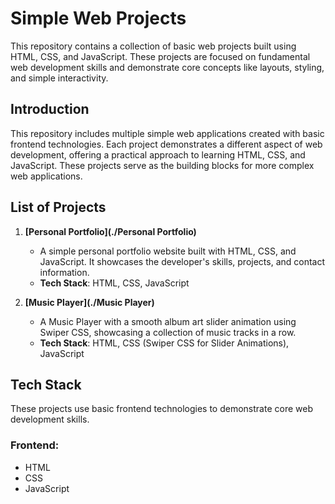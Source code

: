 # **Simple Web Projects**

This repository contains a collection of basic web projects built using HTML, CSS, and JavaScript. These projects are focused on fundamental web development skills and demonstrate core concepts like layouts, styling, and simple interactivity.


## **Introduction**

This repository includes multiple simple web applications created with basic frontend technologies. Each project demonstrates a different aspect of web development, offering a practical approach to learning HTML, CSS, and JavaScript. These projects serve as the building blocks for more complex web applications.


## **List of Projects**

1. **[Personal Portfolio](./Personal Portfolio)**

   - A simple personal portfolio website built with HTML, CSS, and JavaScript. It showcases the developer's skills, projects, and contact information.
   - **Tech Stack**: HTML, CSS, JavaScript

2. **[Music Player](./Music Player)**

   - A Music Player with a smooth album art slider animation using Swiper CSS, showcasing a collection of music tracks in a row.
   - **Tech Stack**: HTML, CSS (Swiper CSS for Slider Animations), JavaScript



## **Tech Stack**

These projects use basic frontend technologies to demonstrate core web development skills.

### **Frontend:**

- HTML
- CSS
- JavaScript
